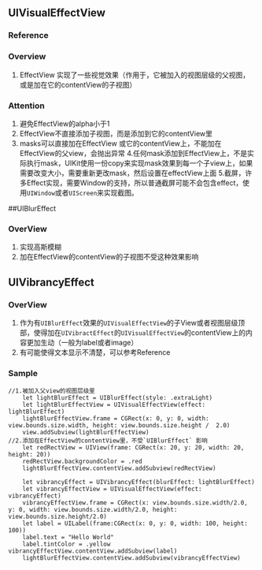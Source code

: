 ## UIVisualEffectView

### Reference
[](https://www.omnigroup.com/developer/how-to-make-text-in-a-uivisualeffectview-readable-on-any-background)
[](https://github.com/ide/UIVisualEffects)

### Overview
1. EffectView 实现了一些视觉效果（作用于，它被加入的视图层级的父视图，或是加在它的contentView的子视图）

### Attention
1. 避免EffectView的alpha小于1
2. EffectView不直接添加子视图，而是添加到它的contentView里
3. masks可以直接加在EffectView 或它的contentView上，不能加在EffectView的父view，会抛出异常
4.任何mask添加到EffectView上，不是实际执行mask，UIKit使用一份copy来实现mask效果到每一个子view上，如果需要改变大小，需要重新更改mask，然后设置在effectView上面
5.截屏，许多Effect实现，需要Window的支持，所以普通截屏可能不会包含effect，使用`UIWindow`或者`UIScreen`来实现截图。

##UIBlurEffect

### OverView
1. 实现高斯模糊
2. 加在EffectView的contentView的子视图不受这种效果影响


## UIVibrancyEffect

### OverView
1. 作为有`UIBlurEffect`效果的`UIVisualEffectView`的子View或者视图层级顶部，使得加在`UIVibractEffect`的`UIVisualEffectView`的contentView上的内容更加生动（一般为label或者image）
2. 有可能使得文本显示不清楚，可以参考Reference

### Sample

```
//1.被加入父view的视图层级里
    let lightBlurEffect = UIBlurEffect(style: .extraLight)
    let lightBlurEffectView = UIVisualEffectView(effect: lightBlurEffect)
    lightBlurEffectView.frame = CGRect(x: 0, y: 0, width: view.bounds.size.width, height: view.bounds.size.height /  2.0)
    view.addSubview(lightBlurEffectView)
//2.添加在EffectView的contentView里，不受`UIBlurEffect` 影响
    let redRectView = UIView(frame: CGRect(x: 20, y: 20, width: 20, height: 20))
    redRectView.backgroundColor = .red
    lightBlurEffectView.contentView.addSubview(redRectView)

    let vibrancyEffect = UIVibrancyEffect(blurEffect: lightBlurEffect)
    let vibrancyEffectView = UIVisualEffectView(effect: vibrancyEffect)
    vibrancyEffectView.frame = CGRect(x: view.bounds.size.width/2.0, y: 0, width: view.bounds.size.width/2.0, height: view.bounds.size.height/2.0)
    let label = UILabel(frame:CGRect(x: 0, y: 0, width: 100, height: 100))
    label.text = "Hello World"
    label.tintColor = .yellow   
vibrancyEffectView.contentView.addSubview(label)
    lightBlurEffectView.contentView.addSubview(vibrancyEffectView)

```

## 

